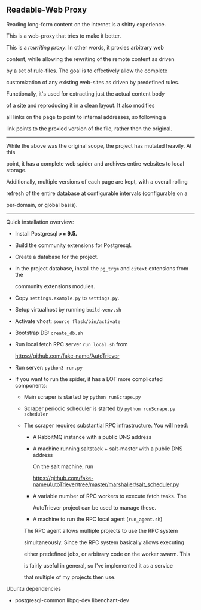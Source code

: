 ## Readable-Web Proxy

Reading long-form content on the internet is a shitty experience.   
This is a web-proxy that tries to make it better.

This is a *rewriting proxy*. In other words, it proxies arbitrary web
content, while allowing the rewriting of the remote content as driven
by a set of rule-files. The goal is to effectively allow the complete
customization of any existing web-sites as driven by predefined rules.

Functionally, it's used for extracting just the actual content body
of a site and reproducing it in a clean layout. It also modifies
all links on the page to point to internal addresses, so following a
link points to the proxied version of the file, rather then the original.

---

While the above was the original scope, the project has mutated heavily. At this 
point, it has a complete web spider and archives entire websites to local storage.
Additionally, multiple versions of each page are kept, with a overall rolling
refresh of the entire database at configurable intervals (configurable on a
per-domain, or global basis).

---

Quick installation overview:

 - Install Postgresql **>= 9.5.** 
 - Build the community extensions for Postgresql.
 - Create a database for the project.
 - In the project database, install the `pg_trgm` and `citext` extensions from the 
    community extensions modules.
 - Copy `settings.example.py` to `settings.py`.
 - Setup virtualhost by running `build-venv.sh`
 - Activate vhost: `source flask/bin/activate`
 - Bootstrap DB: `create_db.sh`
 - Run local fetch RPC server `run_local.sh` from 
 	https://github.com/fake-name/AutoTriever
 - Run server: `python3 run.py`
 - If you want to run the spider, it has a LOT more complicated components:
	 - Main scraper is started by `python runScrape.py`
	 - Scraper periodic scheduler is started by `python runScrape.py scheduler`
	 - The scraper requires substantial RPC infrastructure. You will need:
	 	+ A RabbitMQ instance with a public DNS address
	 	+ A machine running saltstack + salt-master with a public DNS address
	 		On the salt machine, run 
	 		https://github.com/fake-name/AutoTriever/tree/master/marshaller/salt_scheduler.py
	 	+ A variable number of RPC workers to execute fetch tasks. The 
	 		AutoTriever project can be used to manage these.
	 	+ A machine to run the RPC local agent (`run_agent.sh`)
	    The RPC agent allows multiple projects to use the RPC system 
	    simultaneously. Since the RPC system basically allows executing 
	    either predefined jobs, or arbitrary code on the worker swarm. This 
	    is fairly useful in general, so I've implemented it as a service
	    that multiple of my projects then use.

Ubuntu dependencies
 - postgresql-common libpq-dev libenchant-dev

